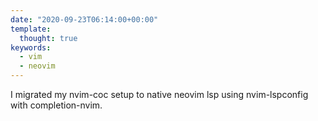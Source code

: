 ```yaml
---
date: "2020-09-23T06:14:00+00:00"
template:
  thought: true
keywords:
  - vim
  - neovim
---
```


I migrated my nvim-coc setup to native neovim lsp using nvim-lspconfig with completion-nvim.
